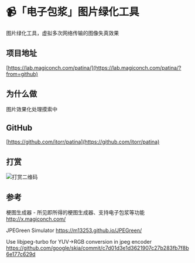 # 📹「电子包浆」图片绿化工具

图片绿化工具，虚拟多次网络传输的图像失真效果

## 项目地址
[https://lab.magiconch.com/patina/](https://lab.magiconch.com/patina/?from=github)

## 为什么做
图片效果化处理摸索中

## GitHub
[https://github.com/itorr/patina](https://github.com/itorr/patina)

## 打赏
![打赏二维码](https://lab.magiconch.com/nbnhhsh/sponsor.png)

## 参考

梗图生成器 - 所见即所得的梗图生成器、支持电子包浆等功能
http://x.magiconch.com/

JPEGreen Simulator
https://m13253.github.io/JPEGreen/

Use libjpeg-turbo for YUV->RGB conversion in jpeg encoder
https://github.com/google/skia/commit/c7d01d3e1d3621907c27b283fb7f8b6e177c629d